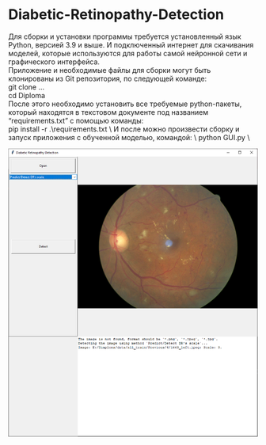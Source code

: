 # Diabetic-Retinopathy-Detection

Для сборки и установки программы требуется установленный язык Python, версией 3.9 и выше. И подключенный интернет для скачивания моделей, которые используются для работы самой нейронной сети и графического интерфейса.\
Приложение и необходимые файлы для сборки могут быть клонированы из Git репозитория, по следующей команде:\
	git clone … \
	cd Diploma \
После этого необходимо установить все требуемые python-пакеты, который находятся в текстовом документе под названием “requirements.txt” с помощью команды: \
	pip install -r .\requirements.txt \ 
И после можно произвести сборку и запуск приложения с обученной моделью, командой: \ 
	python GUI.py \ 


![Alt text](https://github.com/TakahiroCh/Diabetic-Retinopathy-Detection/blob/main/image_work.png)
